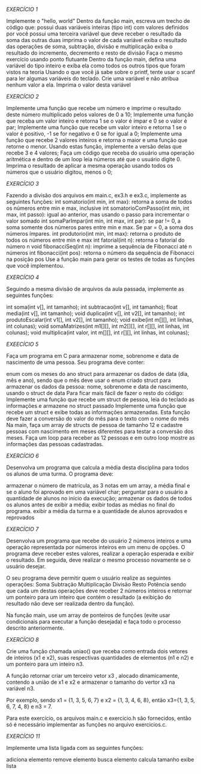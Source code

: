 *EXERCÍCIO 1*

Implemente o "hello, world"
Dentro da função main, escreva um trecho de código que:
possui duas variáveis inteiras (tipo int) com valores definidos por você
possui uma terceira variável que deve receber o resultado da soma das outras duas
imprima o valor de cada variável
exiba o resultado das operações de soma, subtração, divisão e multiplicação
exiba o resultado do incremento, decremento e resto de divisão
Faça o mesmo exercício usando ponto flutuante
Dentro da função main, defina uma variável do tipo inteiro e exiba ela como todos os outros tipos que foram vistos na teoria
Usando o que você já sabe sobre o printf, tente usar o scanf para ler algumas variáveis do teclado.
Crie uma variável e não atribua nenhum valor a ela. Imprima o valor desta variável

*EXERCÍCIO 2*

Implemente uma função que recebe um número e imprime o resultado deste número multiplicado pelos valores de 0 a 10;
Implemente uma função que receba um valor inteiro e retorna 1 se o valor é ímpar e 0 se o valor é par;
Implemente uma função que recebe um valor inteiro e retorna 1 se o valor é positivo, -1 se for negativo e 0 se for igual a 0;
Implemente uma função que recebe 2 valores inteiros e retorna o maior e uma função que retorne o menor. Usando estas função, implemente a versão delas que recebe 3 e 4 valores;
Faça um código que receba do usuário uma operação aritmética e dentro de um loop leia números até que o usuário digite 0. Imprima o resultado de aplicar a mesma operação usando todos os números que o usuário digitou, menos o 0;

*EXERCÍCIO 3*

Fazendo a divisão dos arquivos em main.c, ex3.h e ex3.c, implemente as seguintes funções:
int somatorio(int min, int max): retorna a soma de todos os números entre min e max, inclusive
int somatorioComPasso(int min, int max, int passo): igual ao anterior, mas usando o passo para incrementar o valor somado
int somaParImpar(int min, int max, int par): se par != 0, a soma somente dos números pares entre min e max. Se par = 0, a soma dos números ímpares.
int produtorio(int min, int max): retorna o produto de todos os números entre min e max
int fatorial(int n): retorna o fatorial do número n
void fibonacciSeq(int n): imprime a sequência de Fibonacci até n números
int fibonacci(int pos): retorna o número da sequência de Fibonacci na posição pos
Use a função main para gerar os testes de todas as funções que você implementou.

*EXERCÍCIO 4*

Seguindo a mesma divisão de arquivos da aula passada, implemente as seguintes funções:

int soma(int v[], int tamanho);
int subtracao(int v[], int tamanho);
float media(int v[], int tamanho);
void duplica(int v[], int v2[], int tamanho);
int produtoEscalar(int v1[], int v2[], int tamanho);
void exibe(int m[][], int linhas, int colunas);
void somaMatrizes(int m1[][], int m2[][], int r[][], int linhas, int colunas);
void multiplica(int valor, int m[][], int r[][], int linhas, int colunas);

*EXEECÍCIO 5*

Faça um programa em C para armazenar nome, sobrenome e data de nascimento de uma pessoa. Seu programa deve conter:

enum com os meses do ano
struct para armazenar os dados de data (dia, mês e ano), sendo que o mês deve usar o enum criado
struct para armazenar os dados da pessoa: nome, sobrenome e data de nascimento, usando o struct de data
Para ficar mais fácil de fazer o resto do código:
Implemente uma função que recebe um struct de pessoa, leia do teclado as informações e armazene no struct passado
Implemente uma função que recebe um struct e exibe todas as informações armazenadas. Esta função deve fazer a conversão do valor do mês para o texto com o nome do mês
Na main, faça um array de structs de pessoa de tamanho 12 e cadastre pessoas com nascimento em meses diferentes para testar a conversão dos meses. Faça um loop para receber as 12 pessoas e em outro loop mostre as informações das pessoas cadastradas.

*EXERCÍCIO 6*

Desenvolva um programa que calcula a média desta disciplina para todos os alunos de uma turma. O programa deve:

armazenar o número de matrícula, as 3 notas em um array, a média final e se o aluno foi aprovado em uma variável char;
perguntar para o usuário a quantidade de alunos no início da execução;
armazenar os dados de todos os alunos antes de exibir a média;
exibir todas as médias no final do programa.
exibir a média da turma e a quantidade de alunos aprovados e reprovados

*EXERCÍCIO 7*

Desenvolva um programa que recebe do usuário 2 números inteiros e uma operação representada por números inteiros em um menu de opções. O programa deve receber estes valores, realizar a operação esperada e exibir o resultado. Em seguida, deve realizar o mesmo processo novamente se o usuário desejar.

O seu programa deve permitir quem o usuário realize as seguintes operações:
Soma
Subtração
Multiplicação
Divisão
Resto
Potência
sendo que cada um destas operações deve receber 2 números inteiros e retornar um ponteiro para um inteiro que contém o resultado (a exibição do resultado não deve ser realizada dentro da função).

Na função main, use um array de ponteiros de funções (evite usar condicionais para executar a função desejada) e faça todo o processo descrito anteriormente.

*EXERCÍCIO 8*

Crie uma função chamada uniao() que receba como entrada dois vetores de inteiros (x1 e x2), suas respectivas quantidades de elementos (n1 e n2) e um ponteiro para um inteiro n3.

A função retornar criar um terceiro vetor x3 , alocado dinamicamente, contendo a união de x1 e x2 e armazenar o tamanho do vertor x3 na variável n3.

Por exemplo, sendo x1 = {1, 3, 5, 6, 7} e x2 = {1, 3, 4, 6, 8}, então x3={1, 3, 5, 6, 7, 4, 8} e n3 = 7.

Para este exercício, os arquivos main.c e exercicio.h são fornecidos, então só é necessário implementar as funções no arquivo exercicios.c.

*EXERCÍCIO 11*

Implemente uma lista ligada com as seguintes funções:

adiciona elemento
remove elemento
busca elemento
calcula tamanho
exibe lista

